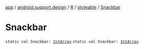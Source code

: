 [app](../../../index.md) / [android.support.design](../../index.md) / [R](../index.md) / [styleable](index.md) / [Snackbar](./-snackbar.md)

# Snackbar

`static val Snackbar: `[`IntArray`](https://kotlinlang.org/api/latest/jvm/stdlib/kotlin/-int-array/index.html)
`static val Snackbar: `[`IntArray`](https://kotlinlang.org/api/latest/jvm/stdlib/kotlin/-int-array/index.html)